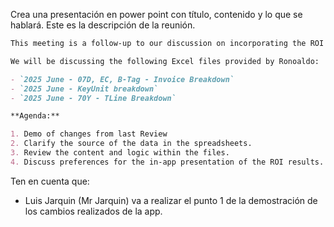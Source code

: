 Crea una presentación en power point con título, contenido y lo que se hablará. Este es la descripción de la reunión.

```md
This meeting is a follow-up to our discussion on incorporating the ROI functionality into the Caloop project. The goal is to ensure the development aligns with the financial team's vision.

We will be discussing the following Excel files provided by Ronoaldo:

- `2025 June - 07D, EC, B-Tag - Invoice Breakdown`
- `2025 June - KeyUnit breakdown`
- `2025 June - 70Y - TLine Breakdown`

**Agenda:**

1. Demo of changes from last Review
2. Clarify the source of the data in the spreadsheets.
3. Review the content and logic within the files.
4. Discuss preferences for the in-app presentation of the ROI results.

```

Ten en cuenta que:
- Luis Jarquin (Mr Jarquin) va a realizar el punto 1 de la demostración de los cambios realizados de la app.
